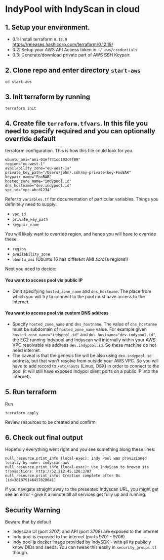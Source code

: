 # IndyPool with IndyScan in cloud
 
## 1. Setup your environment.
- 0.1: Install terraform `0.12.9` https://releases.hashicorp.com/terraform/0.12.19/
- 0.2: Setup your AWS API Access token in `~/.aws/credentials`
- 0.3: Generate/download private part of AWS SSH Keypair. 

## 2. Clone repo and enter directory `start-aws`

`cd start-aws`

## 3. Init terraform by running

`terraform init`

## 4. Create file `terraform.tfvars`. In this file you need to specify required and you can optionally override default 
terraform configuration. This is how this file could look for you.
```
ubuntu_ami="ami-03ef731cc103c9f09"
region="eu-west-1"
availability_zone="eu-west-1a"
private_key_path="/Users/john/.ssh/my-private-key-FooBAR"
keypair_name="FooBAR"
hosted_zone_name="indypool.id"
dns_hostname="dev.indypool.id"
vpc_id="vpc-abcd1234"
```

Refer to `variables.tf` for documentation of particular variables. Things you definitely need to supply:
- `vpc_id`
- `private_key_path`
- `keypair_name`

You will likely want to override region, and hence you will have to override these:
- `region`
- `availability_zone`
- `ubuntu_ami` (Ubuntu 16 has different AMI across regions!)

Next you need to decide:
#### You want to access pool via public IP
- Omit specifying `hosted_zone_name` and `dns_hostname`. The place from which you will try to connect to the pool must
have access to the internet.
   
#### You want to access pool via custom DNS address
- Specify `hosted_zone_name` and `dns_hostname`. The value of `dns_hostanme` must be subdomain of `hosted_zone_name` value.
For example given `hosted_zone_name="indypool.id"` and `dns_hostname="dev.indypool.id"`, the EC2 running Indypool
and Indyscan will internally within your AWS VPC resolvable via address `dev.indypool.id`. So these machine do not 
need internet.
- The caveat is that the genesis file will be also using `dev.indypool.id` address, but that won't resolve from 
outside your AWS VPC. So you will have to add record to `/etc/hosts` (Linux, OSX) in order to connect to the pool
(it will still have exposed Indypol client ports on a public IP into the internet).

## 5. Run terraform
Run

`terraform apply`

Review resources to be created and confirm

## 6. Check out final output
Hopefully everything went right and you see something along these lines:
```
null_resource.print_info (local-exec): Indy Pool was provisioned locally by name: indyscan-aws
null_resource.print_info (local-exec): Use IndyScan to browse its transactions: http://52.212.45.120:3707
null_resource.print_info: Creation complete after 0s [id=381879146457820641]
```
If you navigate straight away to the presented Indyscan URL, you might get see an error - give it a minute
till all services get fully up and running. 

## Security Warning
Beware that by default 
- Indyscan UI (port 3707) and API (port 3708) are exposed to the internet
- Indy pool is exposed to the internet (ports 9701 - 9708)
- Indy pool is docker image provided by IndySDK - with all its publicly know DIDs and seeds.
You can tweak this easily in `security_groups.tf` though. 
